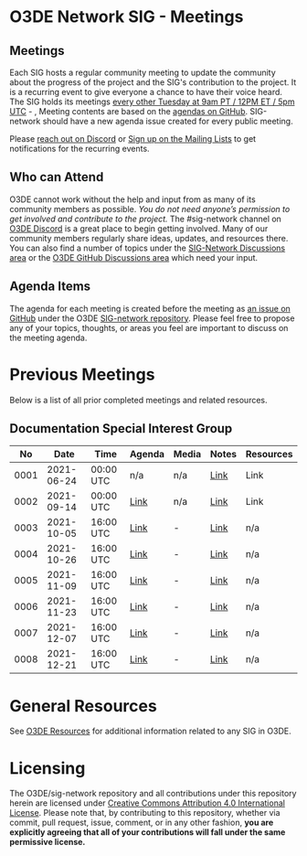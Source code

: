 # O3DE Network SIG - Meetings

## Meetings

Each SIG hosts a regular community meeting to update the community about the progress of the project and the SIG's contribution to the project. It is a recurring event to give everyone a chance to have their voice heard. The SIG holds its meetings [every other Tuesday at 9am PT / 12PM ET / 5pm UTC](https://lists.o3de.org/g/o3de-calendar/viewevent?repeatid=39350&eventid=1263323&calstart=2021-12-07) - , Meeting contents are based on the [agendas on GitHub](https://github.com/o3de/sig-network/issues?q=is%3Aissue+label%3Amtg-agenda+). SIG-network should have a new agenda issue created for every public meeting.

Please [reach out on Discord](https://discord.gg/p3padwr58u) or [Sign up on the Mailing Lists](https://lists.o3de.org/groups) to get notifications for the recurring events.

## Who can Attend

O3DE cannot work without the help and input from as many of its community members as possible. *You do not need anyone’s permission to get involved and contribute to the project.* The #sig-network channel on [O3DE Discord](https://discord.gg/62nq7HP5mP) is a great place to begin getting involved. Many of our community members regularly share ideas, updates, and resources there. You can also find a number of topics under the [SIG-Network Discussions area](https://github.com/o3de/sig-network/discussions) or the [O3DE GitHub Discussions area](https://github.com/o3de/o3de/discussions) which need your input.

## Agenda Items

The agenda for each meeting is created before the meeting as [an issue on GitHub](https://github.com/o3de/sig-network/issues?q=label%3Amtg-agenda+) under the O3DE [SIG-network repository](https://github.com/o3de/sig-network). Please feel free to propose any of your topics, thoughts, or areas you feel are important to discuss on the meeting agenda.

# Previous Meetings

Below is a list of all prior completed meetings and related resources.

## Documentation Special Interest Group

| No   | Date       | Time      | Agenda                                                | Media | Notes                                                                                        | Resources |
|------|------------|-----------|-------------------------------------------------------|-------|----------------------------------------------------------------------------------------------|-----------|
| 0001 | 2021-06-24 | 00:00 UTC | n/a                                                   | n/a   | [Link](https://github.com/o3de/sig-network/blob/main/meetings/notes/sig-meeting-20210624.md) | Link      |
| 0002 | 2021-09-14 | 00:00 UTC | [Link](https://github.com/o3de/sig-network/issues/4)  | n/a   | [Link](https://github.com/o3de/sig-network/blob/main/meetings/notes/sig-meeting-20210914.md) | Link      |
| 0003 | 2021-10-05 | 16:00 UTC | [Link](https://github.com/o3de/sig-network/issues/12) | -     | [Link](https://github.com/o3de/sig-network/blob/main/meetings/notes/sig-meeting-20211005.md) | n/a       |
| 0004 | 2021-10-26 | 16:00 UTC | [Link](https://github.com/o3de/sig-network/issues/16) | -     | [Link](https://github.com/o3de/sig-network/blob/main/meetings/notes/sig-meeting-20211026.md) | n/a       |
| 0005 | 2021-11-09 | 16:00 UTC | [Link](https://github.com/o3de/sig-network/issues/16) | -     | [Link](https://github.com/o3de/sig-network/blob/main/meetings/notes/sig-meeting-20211109.md) | n/a       |
| 0006 | 2021-11-23 | 16:00 UTC | [Link](https://github.com/o3de/sig-network/issues/22) | -     | [Link](https://github.com/o3de/sig-network/blob/main/meetings/notes/sig-meeting-20211123.md) | n/a       |
| 0007 | 2021-12-07 | 16:00 UTC | [Link](https://github.com/o3de/sig-network/issues/28) | -     | [Link](https://github.com/o3de/sig-network/blob/main/meetings/notes/sig-meeting-20211207.md) | n/a       |
| 0008 | 2021-12-21 | 16:00 UTC | [Link](https://github.com/o3de/sig-network/issues/31) | -     | [Link](https://github.com/o3de/sig-network/blob/main/meetings/notes/sig-meeting-20211221.md) | n/a       |

# General Resources

See [O3DE Resources](https://github.com/o3de/community) for additional information related to any SIG in O3DE.

# Licensing

The O3DE/sig-network repository and all contributions under this repository herein are licensed under [Creative Commons Attribution 4.0 International License](http://creativecommons.org/licenses/by/4.0/). Please note that, by contributing to this repository, whether via commit, pull request, issue, comment, or in any other fashion, **you are explicitly agreeing that all of your contributions will fall under the same permissive license.**
